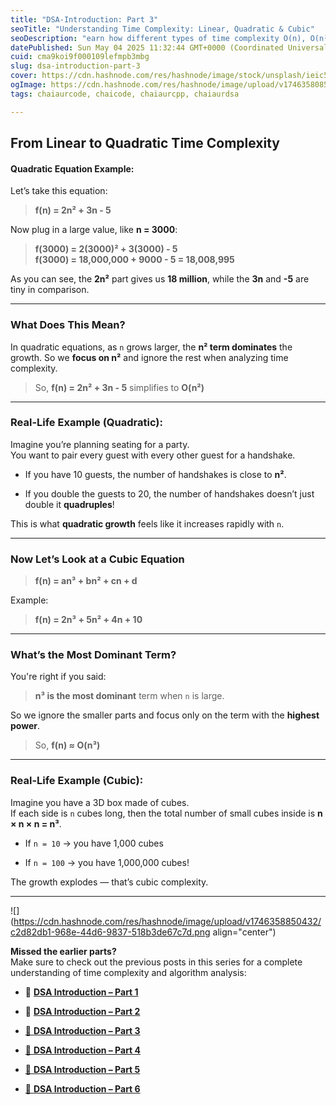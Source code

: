 ```yaml
---
title: "DSA-Introduction: Part 3"
seoTitle: "Understanding Time Complexity: Linear, Quadratic & Cubic"
seoDescription: "earn how different types of time complexity O(n), O(n²), and O(n³) affect your program's performance. Simple examples, real-life analogies, and graphs make"
datePublished: Sun May 04 2025 11:32:44 GMT+0000 (Coordinated Universal Time)
cuid: cma9koi9f000109lefmpb3mbg
slug: dsa-introduction-part-3
cover: https://cdn.hashnode.com/res/hashnode/image/stock/unsplash/ieic5Tq8YMk/upload/1f615888ce74a76d2ec0bbaa118bfd17.jpeg
ogImage: https://cdn.hashnode.com/res/hashnode/image/upload/v1746358085371/42b58b41-9cb8-4e1c-b02e-7271b581e1fb.jpeg
tags: chaiaurcode, chaicode, chaiaurcpp, chaiaurdsa

---
```


## From Linear to Quadratic Time Complexity

#### Quadratic Equation Example:

Let’s take this equation:

> **f(n) = 2n² + 3n - 5**

Now plug in a large value, like **n = 3000**:

> **f(3000) = 2(3000)² + 3(3000) - 5**  
> **f(3000) = 18,000,000 + 9000 - 5 = 18,008,995**

As you can see, the **2n²** part gives us **18 million**, while the **3n** and **\-5** are tiny in comparison.

---

### What Does This Mean?

In quadratic equations, as `n` grows larger, the **n² term dominates** the growth. So we **focus on n²** and ignore the rest when analyzing time complexity.

> So, **f(n) = 2n² + 3n - 5** simplifies to **O(n²)**

---

### Real-Life Example (Quadratic):

Imagine you’re planning seating for a party.  
You want to pair every guest with every other guest for a handshake.

* If you have 10 guests, the number of handshakes is close to **n²**.
    
* If you double the guests to 20, the number of handshakes doesn’t just double it **quadruples**!
    

This is what **quadratic growth** feels like it increases rapidly with `n`.

---

### Now Let’s Look at a **Cubic Equation**

> **f(n) = an³ + bn² + cn + d**

Example:

> **f(n) = 2n³ + 5n² + 4n + 10**

---

### What’s the Most Dominant Term?

You're right if you said:

> **n³ is the most dominant** term when `n` is large.

So we ignore the smaller parts and focus only on the term with the **highest power**.

> So, **f(n) ≈ O(n³)**

---

### Real-Life Example (Cubic):

Imagine you have a 3D box made of cubes.  
If each side is `n` cubes long, then the total number of small cubes inside is **n × n × n = n³**.

* If `n = 10` → you have 1,000 cubes
    
* If `n = 100` → you have 1,000,000 cubes!
    

The growth explodes — that’s cubic complexity.

---

![](https://cdn.hashnode.com/res/hashnode/image/upload/v1746358850432/c2d82db1-968e-44d6-9837-518b3de67c7d.png align="center")

**Missed the earlier parts?**  
Make sure to check out the previous posts in this series for a complete understanding of time complexity and algorithm analysis:

* 🔗 [**DSA Introduction – Part 1**](https://hashnode.com/post/cma9jk346000109js0hjs1asn)
    
* 🔗 [**DSA Introduction – Part 2**](https://hashnode.com/post/cma9julja000s08l79cy8cp0i)
    
* [🔗 **DSA Introduction – Part 3**](https://hashnode.com/post/cma9koi9f000109lefmpb3mbg)
    
* [🔗 **DSA Introduction – Part 4**](https://hashnode.com/post/cma9llwhm000908i90axfe77y)
    
* [🔗 **DSA Introduction – Part 5**](https://hashnode.com/post/cma9mbtsz000308ld0zenbqix)
    
* [🔗 **DSA Introduction – Part 6**](https://hashnode.com/post/cma9o234e000g09l5fmd45z7i)